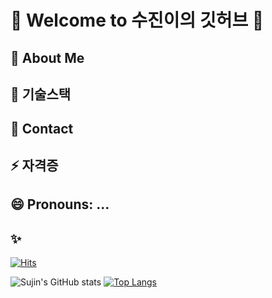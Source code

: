 # 👋 Welcome to 수진이의 깃허브 👋

## 🌱 About Me
## 👯 기술스택

## 💬 Contact
## ⚡ 자격증
## 😄 Pronouns: ...
## ✨
[![Hits](https://hits.seeyoufarm.com/api/count/incr/badge.svg?url=https%3A%2F%2Fgithub.com%2FSujinJeong&count_bg=%23F55FD5&title_bg=%23767373&icon=&icon_color=%23E7E7E7&title=%EC%98%A4%EB%8A%98%EC%9D%98+%EB%B0%A9%EB%AC%B8%EC%9E%90&edge_flat=true)](https://hits.seeyoufarm.com)
  
![Sujin's GitHub stats](https://github-readme-stats.vercel.app/api?username=SujinJeong&show_icons=true&theme=dark)
[![Top Langs](https://github-readme-stats.vercel.app/api/top-langs/?username=SujinJeong)](https://github.com/anuraghazra/github-readme-stats)
